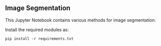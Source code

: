 
## Image Segmentation

This Jupyter Notebook contains various methods for image segmentation.

Install the required modules as:
	
	pip install -r requirements.txt
